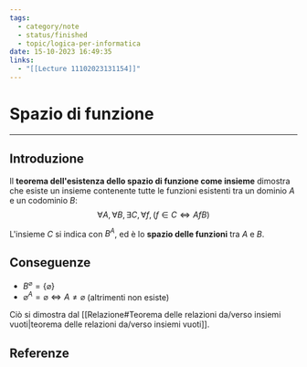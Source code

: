 ```yaml
---
tags:
  - category/note
  - status/finished
  - topic/logica-per-informatica
date: 15-10-2023 16:49:35
links:
  - "[[Lecture 11102023131154]]"
---
```

# Spazio di funzione
---
## Introduzione
Il **teorema dell'esistenza dello spazio di funzione come insieme** dimostra che esiste un insieme contenente tutte le funzioni esistenti tra un dominio $A$ e un codominio $B$:
$$\forall A, \forall B, \exists C, \forall f, (f \in C \iff AfB)$$

L'insieme $C$ si indica con $B^{A}$, ed è lo **spazio delle funzioni** tra $A$ e $B$.

## Conseguenze
- $B^{\varnothing} = \{\varnothing\}$
- $\varnothing^{A} = \varnothing \iff A \neq \varnothing$ (altrimenti non esiste)

Ciò si dimostra dal [[Relazione#Teorema delle relazioni da/verso insiemi vuoti|teorema delle relazioni da/verso insiemi vuoti]].

## Referenze
